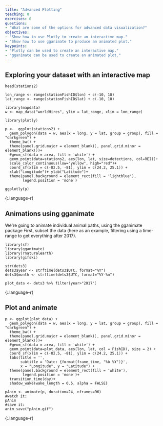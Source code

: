 ```yaml
---
title: "Advanced Plotting"
teaching: 0
exercises: 0
questions:
- "What are some of the options for advanced data visualization?"
objectives:
- "Show how to use Plotly to create an interactive map."
- "Show how to use gganimate to produce an animated plot."
keypoints:
- "Plotly can be used to create an interactive map."
- "gganimate can be used to create an animated plot."
---
```


## Exploring your dataset with an interactive map


~~~
head(stations2)

lon_range <- range(stationFishID$lon) + c(-10, 10)
lat_range <- range(stationFishID$lat) + c(-10, 10)

library(mapdata)
w <- map_data("worldHires", ylim = lat_range, xlim = lon_range)

library(plotly)

p <-  ggplot(stations2) +
  geom_polygon(data = w, aes(x = long, y = lat, group = group), fill = "darkgreen") +
  theme_bw() +
  theme(panel.grid.major = element_blank(), panel.grid.minor = element_blank())+
  #geom_sf(data = area, fill = 'white') +
  geom_point(data=stations2, aes(lon, lat, size=detections, col=REI))+
  scale_color_continuous(low="yellow", high="red")+
  coord_sf(xlim = c(-82.5, -81), ylim = c(24.2, 25.1)) +
  xlab("Longitude")+ ylab("Latitude")+
  theme(panel.background = element_rect(fill = 'lightblue'),
        legend.position = 'none')

ggplotly(p)
~~~
{:.language-r}


## Animations using gganimate

We're going to animate individual animal paths, using the gganimate package
First, subset the data (here as an example, filtering using a time-range to get everything after 2017).

~~~
library(sf)
library(gganimate)
library(rnaturalearth)
library(gifski)

str(dets3)
dets3$year <- strftime(dets3$UTC, format="%Y")
dets3$month <- strftime(dets3$UTC, format="%Y-%m")

plot_data <- dets3 %>% filter(year>"2017")
~~~
{:.language-r}


## Plot and animate
~~~
p <- ggplot(plot_data) +
  geom_polygon(data = w, aes(x = long, y = lat, group = group), fill = "darkgreen") +
  theme_bw() +
  theme(panel.grid.major = element_blank(), panel.grid.minor = element_blank())+
  #geom_sf(data = area, fill = 'white') +
  geom_point(data=plot_data, aes(lon, lat, col = FishID), size = 2) +
  coord_sf(xlim = c(-82.5, -81), ylim = c(24.2, 25.1)) +
  labs(title = '',
       subtitle = 'Date: {format(frame_time, "%b %Y")}',
       x = "Longitude", y = "Latitude") +
  theme(panel.background = element_rect(fill = 'white'),
        legend.position = 'none')+
  transition_time(day)+
  shadow_wake(wake_length = 0.5, alpha = FALSE)

pAnim <- animate(p, duration=24, nframes=96)
#watch it:
pAnim
#save it:
anim_save("pAnim.gif")
~~~
{:.language-r}
